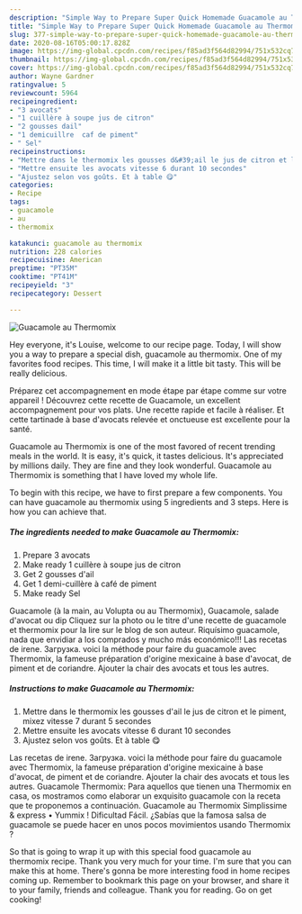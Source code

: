 ```yaml
---
description: "Simple Way to Prepare Super Quick Homemade Guacamole au Thermomix"
title: "Simple Way to Prepare Super Quick Homemade Guacamole au Thermomix"
slug: 377-simple-way-to-prepare-super-quick-homemade-guacamole-au-thermomix
date: 2020-08-16T05:00:17.828Z
image: https://img-global.cpcdn.com/recipes/f85ad3f564d82994/751x532cq70/guacamole-au-thermomix-photo-principale-de-la-recette.jpg
thumbnail: https://img-global.cpcdn.com/recipes/f85ad3f564d82994/751x532cq70/guacamole-au-thermomix-photo-principale-de-la-recette.jpg
cover: https://img-global.cpcdn.com/recipes/f85ad3f564d82994/751x532cq70/guacamole-au-thermomix-photo-principale-de-la-recette.jpg
author: Wayne Gardner
ratingvalue: 5
reviewcount: 5964
recipeingredient:
- "3 avocats"
- "1 cuillère à soupe jus de citron"
- "2 gousses dail"
- "1 demicuillre  caf de piment"
- " Sel"
recipeinstructions:
- "Mettre dans le thermomix les gousses d&#39;ail le jus de citron et le piment, mixez vitesse 7 durant 5 secondes"
- "Mettre ensuite les avocats vitesse 6 durant 10 secondes"
- "Ajustez selon vos goûts. Et à table 😋"
categories:
- Recipe
tags:
- guacamole
- au
- thermomix

katakunci: guacamole au thermomix 
nutrition: 228 calories
recipecuisine: American
preptime: "PT35M"
cooktime: "PT41M"
recipeyield: "3"
recipecategory: Dessert

---
```



![Guacamole au Thermomix](https://img-global.cpcdn.com/recipes/f85ad3f564d82994/751x532cq70/guacamole-au-thermomix-photo-principale-de-la-recette.jpg)

Hey everyone, it's Louise, welcome to our recipe page. Today, I will show you a way to prepare a special dish, guacamole au thermomix. One of my favorites food recipes. This time, I will make it a little bit tasty. This will be really delicious.

Préparez cet accompagnement en mode étape par étape comme sur votre appareil ! Découvrez cette recette de Guacamole, un excellent accompagnement pour vos plats. Une recette rapide et facile à réaliser. Et cette tartinade à base d&#39;avocats relevée et onctueuse est excellente pour la santé.

Guacamole au Thermomix is one of the most favored of recent trending meals in the world. It is easy, it's quick, it tastes delicious. It's appreciated by millions daily. They are fine and they look wonderful. Guacamole au Thermomix is something that I have loved my whole life.


To begin with this recipe, we have to first prepare a few components. You can have guacamole au thermomix using 5 ingredients and 3 steps. Here is how you can achieve that.

<!--inarticleads1-->

##### The ingredients needed to make Guacamole au Thermomix:

1. Prepare 3 avocats
1. Make ready 1 cuillère à soupe jus de citron
1. Get 2 gousses d&#39;ail
1. Get 1 demi-cuillère à café de piment
1. Make ready  Sel


Guacamole (à la main, au Volupta ou au Thermomix), Guacamole, salade d&#39;avocat ou dip Cliquez sur la photo ou le titre d&#39;une recette de guacamole et thermomix pour la lire sur le blog de son auteur. Riquísimo guacamole, nada que envidiar a los comprados y mucho más económico!!! Las recetas de irene. Загрузка. voici la méthode pour faire du guacamole avec Thermomix, la fameuse préparation d&#39;origine mexicaine à base d&#39;avocat, de piment et de coriandre. Ajouter la chair des avocats et tous les autres. 

<!--inarticleads2-->

##### Instructions to make Guacamole au Thermomix:

1. Mettre dans le thermomix les gousses d&#39;ail le jus de citron et le piment, mixez vitesse 7 durant 5 secondes
1. Mettre ensuite les avocats vitesse 6 durant 10 secondes
1. Ajustez selon vos goûts. Et à table 😋


Las recetas de irene. Загрузка. voici la méthode pour faire du guacamole avec Thermomix, la fameuse préparation d&#39;origine mexicaine à base d&#39;avocat, de piment et de coriandre. Ajouter la chair des avocats et tous les autres. Guacamole Thermomix: Para aquellos que tienen una Thermomix en casa, os mostramos como elaborar un exquisito guacamole con la receta que te proponemos a continuación. Guacamole au Thermomix Simplissime &amp; express • Yummix ! Dificultad Fácil. ¿Sabías que la famosa salsa de guacamole se puede hacer en unos pocos movimientos usando Thermomix ? 

So that is going to wrap it up with this special food guacamole au thermomix recipe. Thank you very much for your time. I'm sure that you can make this at home. There's gonna be more interesting food in home recipes coming up. Remember to bookmark this page on your browser, and share it to your family, friends and colleague. Thank you for reading. Go on get cooking!

